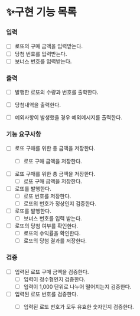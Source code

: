 # ✨구현 기능 목록

### 입력 
- [ ] 로또의 구매 금액을 입력받는다.
- [ ] 당첨 번호를 입력받는다.
- [ ] 보너스 번호를 입력받는다.

### 출력 
- [ ] 발행한 로또의 수량과 번호를 출학한다.
- [ ] 당첨내역을 출력한다.
- [ ] 예외사항이 발생했을 경우 예외메시지를 출력한다.



### 기능 요구사항
- [ ] 로또 구매를 위한 총 금액을 저장한다.
  - [ ] 로또 구매 금액을 저장한다.


- [ ] 로또 구매를 위한 총 금액을 저장한다.
    - [ ] 로또 구매 금액을 저장한다.

- [ ] 로또를 발행한다.
  - [ ] 로또 번호를 저장한다.
  - [ ] 로또의 번호가 정상인지 검증한다.

- [ ] 로또를 발행한다.
  - [ ] 보너스 번호를 입력 받는다.

- [ ] 로또의 당첨 여부를 확인한다.
  - [ ] 로또의 수익률을 확인한다.
  - [ ] 로또의 당첨 결과를 저장한다.

### 검증
- [ ] 입력된 로또 구매 금액을 검증한다.
  - [ ] 입력이 정수형인지 검증한다.
  - [ ] 입력이 1,000 단위로 나누어 떨어지는지 검증한다.
- [ ] 입력된 로또 번호를 검증한다.
  - [ ] 입력된 로또 번호가 모두 유효한 숫자인지 검증한다.


  